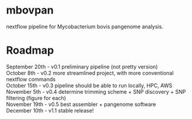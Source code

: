 # mbovpan
nextflow pipeline for Mycobacterium bovis pangenome analysis.

# Roadmap 
September 20th - v0.1 preliminary pipeline (not pretty version)  
October 8th - v0.2 more streamlined project, with more conventional nextflow commands  
October 15th - v0.3 pipeline should be able to run locally, HPC, AWS  
November 5th - v0.4 determine trimming scheme + SNP discovery + SNP filtering (figure for each)  
November 19th - v0.5 best assembler + pangenome software   
December 10th - v1.1 stable release!  


